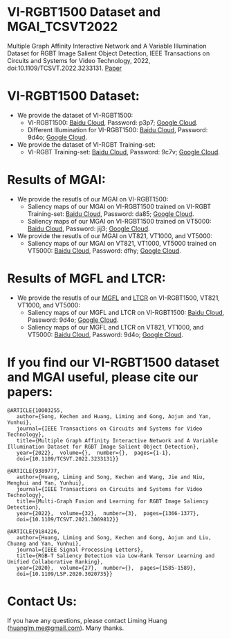 # VI-RGBT1500 Dataset and MGAI_TCSVT2022
Multiple Graph Affinity Interactive Network and A Variable Illumination Dataset for RGBT Image Salient Object Detection, IEEE Transactions on Circuits and Systems for Video Technology, 2022, doi:10.1109/TCSVT.2022.3233131. [Paper](https://ieeexplore.ieee.org/document/10003255) 

# VI-RGBT1500 Dataset:
* We provide the dataset of VI-RGBT1500:
  - VI-RGBT1500: [Baidu Cloud](https://pan.baidu.com/s/1-5BdZzqfsSP-3SUwuJd_9A), Password: p3p7; [Google Cloud](https://drive.google.com/file/d/1Fn-9RkMivu14eRGlukcE3P0ql0OfHiDK/view?usp=sharing). 
  - Different Illumination for VI-RGBT1500: [Baidu Cloud](https://pan.baidu.com/s/1X98NosZEAvsnd74sY3Fd3A), Password: 9d4o; [Google Cloud](https://drive.google.com/file/d/1e0S-mffUEy4CvRivHj1XbcJ1HdgkxHKx/view?usp=sharing).
* We provide the dataset of VI-RGBT Training-set:
  - VI-RGBT Training-set: [Baidu Cloud](https://pan.baidu.com/s/14KYJW0NM5mScuyg6jHHSIg), Password: 9c7v; [Google Cloud](https://drive.google.com/file/d/1gSkJw515f6Fr2ddEYnLZTvmXjNuRGroI/view?usp=sharing).

# Results of MGAI:
* We provide the resutls of our MGAI on VI-RGBT1500:
  - Saliency maps of our MGAI on VI-RGBT1500 trained on VI-RGBT Training-set: [Baidu Cloud](https://pan.baidu.com/s/1zf3m5og397MPhVcyYZKzuw), Password: da85; [Google Cloud](https://drive.google.com/file/d/1N4dH6ZUihJZgzUTw_hCHI2MntIHLlBe-/view?usp=share_link).
  - Saliency maps of our MGAI on VI-RGBT1500 trained on VT5000: [Baidu Cloud](https://pan.baidu.com/s/1c1vKjiX6_gbcmEfcMzryVA), Password: jij3; [Google Cloud](https://drive.google.com/file/d/17nm8YgyfGKVHEjIo8__ggnigOu4fZGlY/view?usp=sharing).
* We provide the resutls of our MGAI on VT821, VT1000, and VT5000:
  - Saliency maps of our MGAI on VT821, VT1000, VT5000 trained on VT5000: [Baidu Cloud](https://pan.baidu.com/s/19JPFuux6qE-tAGY0xkvtfA), Password: dfhy; [Google Cloud](https://drive.google.com/file/d/1c78wKVSCdSlRTP9Mcelg28dMEKt19KUU/view?usp=sharing).

# Results of MGFL and LTCR:
* We provide the resutls of our [MGFL](https://ieeexplore.ieee.org/abstract/document/9389777) and [LTCR](https://ieeexplore.ieee.org/abstract/document/9184226) on VI-RGBT1500, VT821, VT1000, and VT5000:
  - Saliency maps of our MGFL and LTCR on VI-RGBT1500: [Baidu Cloud](https://pan.baidu.com/s/1X98NosZEAvsnd74sY3Fd3A), Password: 9d4o; [Google Cloud](https://drive.google.com/file/d/1e0S-mffUEy4CvRivHj1XbcJ1HdgkxHKx/view?usp=sharing).
  - Saliency maps of our MGFL and LTCR on VT821, VT1000, and VT5000: [Baidu Cloud](https://pan.baidu.com/s/1X98NosZEAvsnd74sY3Fd3A), Password: 9d4o; [Google Cloud](https://drive.google.com/file/d/1e0S-mffUEy4CvRivHj1XbcJ1HdgkxHKx/view?usp=sharing).


# If you find our VI-RGBT1500 dataset and MGAI useful, please cite our papers:

    @ARTICLE{10003255,  
       author={Song, Kechen and Huang, Liming and Gong, Aojun and Yan, Yunhui},  
       journal={IEEE Transactions on Circuits and Systems for Video Technology},   
       title={Multiple Graph Affinity Interactive Network and A Variable Illumination Dataset for RGBT Image Salient Object Detection},  
       year={2022},  volume={},  number={},  pages={1-1},  
       doi={10.1109/TCSVT.2022.3233131}}
       
    @ARTICLE{9389777, 
       author={Huang, Liming and Song, Kechen and Wang, Jie and Niu, Menghui and Yan, Yunhui},  
       journal={IEEE Transactions on Circuits and Systems for Video Technology},   
       title={Multi-Graph Fusion and Learning for RGBT Image Saliency Detection},  
       year={2022},  volume={32},  number={3},  pages={1366-1377},  
       doi={10.1109/TCSVT.2021.3069812}}    
       
    @ARTICLE{9184226,  
       author={Huang, Liming and Song, Kechen and Gong, Aojun and Liu, Chuang and Yan, Yunhui},  
       journal={IEEE Signal Processing Letters},   
       title={RGB-T Saliency Detection via Low-Rank Tensor Learning and Unified Collaborative Ranking},   
       year={2020},  volume={27},  number={},  pages={1585-1589},  
       doi={10.1109/LSP.2020.3020735}}

# Contact Us:
If you have any questions, please contact Liming Huang (huanglm.me@gmail.com). Many thanks.
